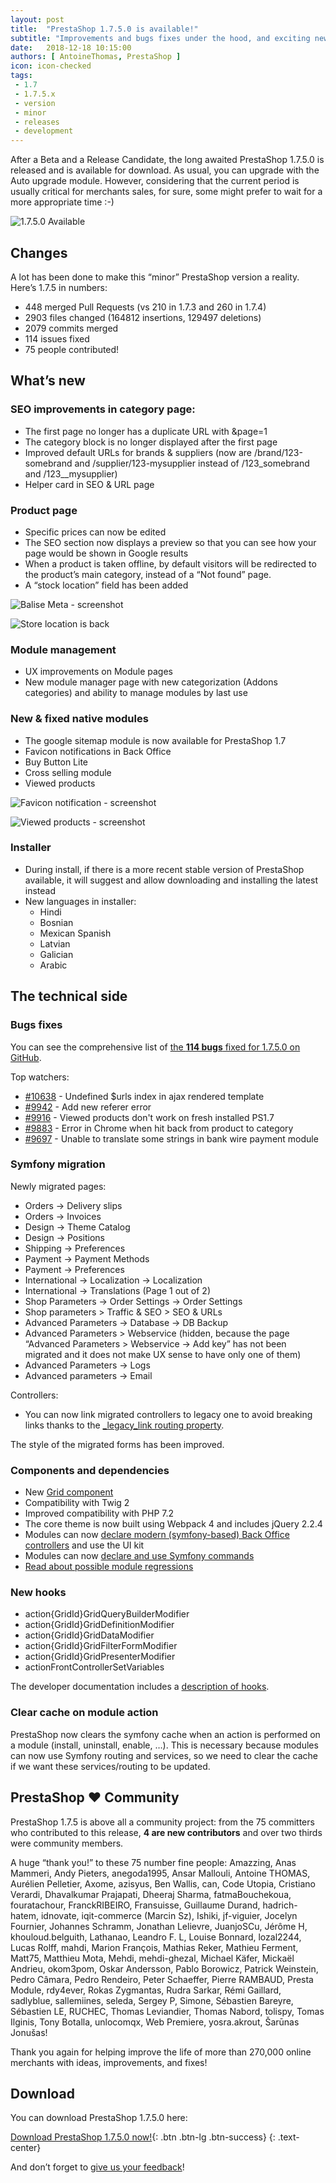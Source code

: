 ```yaml
---
layout: post
title:  "PrestaShop 1.7.5.0 is available!"
subtitle: "Improvements and bugs fixes under the hood, and exciting new features"
date:   2018-12-18 10:15:00
authors: [ AntoineThomas, PrestaShop ]
icon: icon-checked
tags:
 - 1.7
 - 1.7.5.x
 - version
 - minor
 - releases
 - development
---
```


After a Beta and a Release Candidate, the long awaited PrestaShop 1.7.5.0 is released and is available for download.
As usual, you can upgrade with the Auto upgrade module. However, considering that the current period is usually critical for merchants sales, for sure, some might prefer to wait for a more appropriate time :-)

![1.7.5.0 Available](/assets/images/2018/12/1.7.5.jpg)

## Changes

A lot has been done to make this “minor” PrestaShop version a reality. Here’s 1.7.5 in numbers:

- 448 merged Pull Requests (vs 210 in 1.7.3 and 260 in 1.7.4)
- 2903 files changed (164812 insertions, 129497 deletions)
- 2079 commits merged
- 114 issues fixed
- 75 people contributed!


## What’s new

### SEO improvements in category page:

- The first page no longer has a duplicate URL with &page=1
- The category block is no longer displayed after the first page
- Improved default URLs for brands & suppliers (now are /brand/123-somebrand and /supplier/123-mysupplier instead of /123_somebrand and /123__mysupplier)
- Helper card in SEO & URL page


### Product page

- Specific prices can now be edited
- The SEO section now displays a preview so that you can see how your page would be shown in Google results
- When a product is taken offline, by default visitors will be redirected to the product’s main category, instead of a “Not found” page.
- A “stock location” field has been added

![Balise Meta - screenshot](/assets/images/2018/12/baliseMeta.jpg)

![Store location is back](/assets/images/2018/12/storeLocation.jpg)


### Module management

- UX improvements on Module pages
- New module manager page with new categorization (Addons categories) and ability to manage modules by last use


### New & fixed native modules

- The google sitemap module is now available for PrestaShop 1.7
- Favicon notifications in Back Office
- Buy Button Lite
- Cross selling module
- Viewed products

![Favicon notification - screenshot](/assets/images/2018/12/faviconNotifications.png)

![Viewed products - screenshot](/assets/images/2018/12/viewedProducts.jpg)


### Installer

- During install, if there is a more recent stable version of PrestaShop available, it will suggest and allow downloading and installing the latest instead
- New languages in installer:
  - Hindi
  - Bosnian
  - Mexican Spanish
  - Latvian
  - Galician
  - Arabic


## The technical side

### Bugs fixes

You can see the comprehensive list of [the **114 bugs** fixed for 1.7.5.0 on GitHub](https://github.com/PrestaShop/PrestaShop/issues?q=is%3Aissue+label%3ABug+milestone%3A1.7.5.0+is%3Aclosed).

Top watchers:

- [#10638](https://github.com/PrestaShop/PrestaShop/issues/10638) - Undefined $urls index in ajax rendered template
- [#9942](https://github.com/PrestaShop/PrestaShop/issues/9942) - Add new referer error 
- [#9916](https://github.com/PrestaShop/PrestaShop/issues/9916) - Viewed products don't work on fresh installed PS1.7 
- [#9883](https://github.com/PrestaShop/PrestaShop/issues/9883) - Error in Chrome when hit back from product to category 
- [#9697](https://github.com/PrestaShop/PrestaShop/issues/9697) - Unable to translate some strings in bank wire payment module 


### Symfony migration

Newly migrated pages:

- Orders -> Delivery slips
- Orders -> Invoices
- Design -> Theme Catalog
- Design -> Positions
- Shipping -> Preferences
- Payment -> Payment Methods
- Payment -> Preferences
- International -> Localization -> Localization
- International -> Translations (Page 1 out of 2)
- Shop Parameters -> Order Settings -> Order Settings
- Shop parameters > Traffic & SEO > SEO & URLs
- Advanced Parameters -> Database -> DB Backup
- Advanced Parameters > Webservice (hidden, because the page “Advanced Parameters > Webservice -> Add key” has not been migrated and it does not make UX sense to have only one of them)
- Advanced Parameters -> Logs
- Advanced parameters -> Email

Controllers:

- You can now link migrated controllers to legacy one to avoid breaking links thanks to the [_legacy_link routing property](https://devdocs.prestashop.com/1.7/development/architecture/migration-guide/controller-routing/#more-about-the-legacy-link-property).

The style of the migrated forms has been improved.


### Components and dependencies

- New [Grid component](https://devdocs.prestashop.com/1.7/development/components/grid/)
- Compatibility with Twig 2
- Improved compatibility with PHP 7.2
- The core theme is now built using Webpack 4 and includes jQuery 2.2.4
- Modules can now [declare modern (symfony-based) Back Office controllers](https://devdocs.prestashop.com/1.7/modules/concepts/controllers/admin-controllers/) and use the UI kit
- Modules can now [declare and use Symfony commands](https://devdocs.prestashop.com/1.7/modules/concepts/commands/)
- [Read about possible module regressions](https://devdocs.prestashop.com/1.7/modules/core_updates/1.7.5/)


### New hooks

- action{GridId}GridQueryBuilderModifier
- action{GridId}GridDefinitionModifier
- action{GridId}GridDataModifier
- action{GridId}GridFilterFormModifier
- action{GridId}GridPresenterModifier
- actionFrontControllerSetVariables

The developer documentation includes a [description of hooks](https://devdocs.prestashop.com/1.7/modules/concepts/hooks/list-of-hooks/).


### Clear cache on module action

PrestaShop now clears the symfony cache when an action is performed on a module (install, uninstall, enable, …). This is necessary because modules can now use Symfony routing and services, so we need to clear the cache if we want these services/routing to be updated.


## PrestaShop ❤ Community

PrestaShop 1.7.5 is above all a community project: from the 75 committers who contributed to this release, **4 are new contributors** and over two thirds were community members.

A huge “thank you!” to these 75 number fine people: Amazzing, Anas Mammeri, Andy Pieters, anegoda1995, Ansar Mallouli, Antoine THOMAS, Aurélien Pelletier, Axome, azisyus, Ben Wallis, can, Code Utopia, Cristiano Verardi, Dhavalkumar Prajapati, Dheeraj Sharma, fatmaBouchekoua, fouratachour, FranckRIBEIRO, Fransuisse, Guillaume Durand, hadrich-hatem, idnovate, iqit-commerce (Marcin Sz), Ishiki, jf-viguier, Jocelyn Fournier, Johannes Schramm, Jonathan Lelievre, JuanjoSCu, Jérôme H, khouloud.belguith, Lathanao, Leandro F. L, Louise Bonnard, lozal2244, Lucas Rolff, mahdi, Marion François, Mathias Reker, Mathieu Ferment, Matt75, Matthieu Mota, Mehdi, mehdi-ghezal, Michael Käfer, Mickaël Andrieu, okom3pom, Oskar Andersson, Pablo Borowicz, Patrick Weinstein, Pedro Câmara, Pedro Rendeiro, Peter Schaeffer, Pierre RAMBAUD, Presta Module, rdy4ever, Rokas Zygmantas, Rudra Sarkar, Rémi Gaillard, sadlyblue, sallemiines, seleda, Sergey P, Simone, Sébastien Bareyre, Sébastien LE, RUCHEC, Thomas Leviandier, Thomas Nabord, tolispy, Tomas Ilginis, Tony Botalla, unlocomqx, Web Premiere, yosra.akrout, Šarūnas Jonušas!

Thank you again for helping improve the life of more than 270,000 online merchants with ideas, improvements, and fixes!


## Download

You can download PrestaShop 1.7.5.0 here:


[Download PrestaShop 1.7.5.0 now!](https://www.prestashop.com/en/download){: .btn .btn-lg .btn-success}
{: .text-center}
 
And don’t forget to [give us your feedback](https://github.com/PrestaShop/PrestaShop/issues/new/choose)! 
